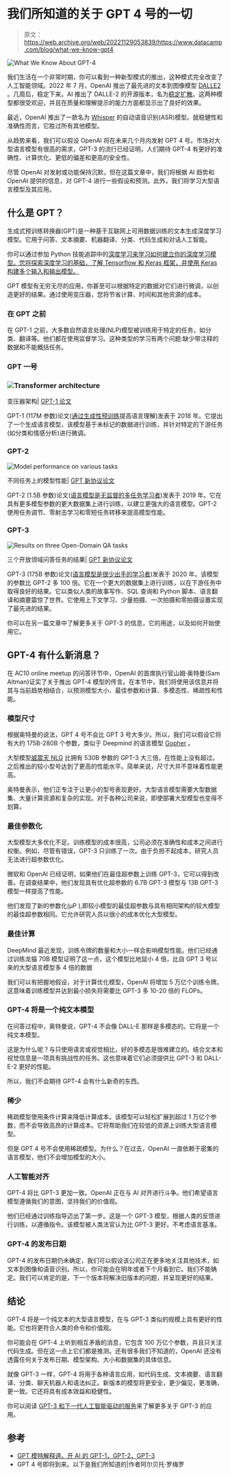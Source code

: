 # 我们所知道的关于 GPT 4 号的一切

> 原文：<https://web.archive.org/web/20221129053839/https://www.datacamp.com/blog/what-we-know-gpt4>

![What We Know About GPT-4](img/101ee3ab2b41e5946e00a2860faf7257.png)

我们生活在一个非常时期，你可以看到一种新型模式的推出，这种模式完全改变了人工智能领域。2022 年 7 月，OpenAI 推出了最先进的文本到图像模型 [DALLE2](https://web.archive.org/web/20221124153834/https://openai.com/dall-e-2) 。几周后，稳定下来。AI 推出了 DALLE-2 的开源版本，名为[稳定扩散](https://web.archive.org/web/20221124153834/https://stability.ai/blog/stable-diffusion-public-release)。这两种模型都很受欢迎，并且在质量和理解提示的能力方面都显示出了良好的效果。

最近，OpenAI 推出了一款名为 [Whisper](https://web.archive.org/web/20221124153834/https://openai.com/blog/whisper) 的自动语音识别(ASR)模型。就稳健性和准确性而言，它胜过所有其他模型。

从趋势来看，我们可以假设 OpenAI 将在未来几个月内发射 GPT 4 号。市场对大型语言模型有很高的需求，GPT-3 的流行已经证明，人们期待 GPT-4 有更好的准确性、计算优化、更低的偏差和更高的安全性。

尽管 OpenAI 对发射或功能保持沉默，但在这篇文章中，我们将根据 AI 趋势和 OpenAI 提供的信息，对 GPT-4 进行一些假设和预测。此外，我们将学习大型语言模型及其应用。

## 什么是 GPT？

生成式预训练转换器(GPT)是一种基于互联网上可用数据训练的文本生成深度学习模型。它用于问答、文本摘要、机器翻译、分类、代码生成和对话人工智能。

你可以通过参加 Python 技能追踪中的[深度学习来学习如何建立你的深度学习模型。您将探索深度学习的基础，了解 Tensorflow 和 Keras 框架，并使用 Keras 构建多个输入和输出模型。](https://web.archive.org/web/20221124153834/https://www.datacamp.com/tracks/deep-learning-in-python)

GPT 模型有无穷无尽的应用，你甚至可以根据特定的数据对它们进行微调，以创造更好的结果。通过使用变压器，您将节省计算、时间和其他资源的成本。

### 在 GPT 之前

在 GPT-1 之前，大多数自然语言处理(NLP)模型被训练用于特定的任务，如分类、翻译等。他们都在使用监督学习。这种类型的学习有两个问题:缺少带注释的数据和不能概括任务。

### GPT 一号

### ![Transformer architecture](img/ff206d90abe48ea8c312f4d0932962b3.png)

变压器架构| [GPT-1 论文](https://web.archive.org/web/20221124153834/https://paperswithcode.com/paper/improving-language-understanding-by)

GPT-1 (117M 参数)论文([通过生成性预训练](https://web.archive.org/web/20221124153834/https://paperswithcode.com/paper/improving-language-understanding-by)提高语言理解)发表于 2018 年。它提出了一个生成语言模型，该模型基于未标记的数据进行训练，并针对特定的下游任务(如分类和情感分析)进行微调。

### GPT-2

![Model performance on various tasks](img/d3e1340e00a77e8ffb533a7ee97285fa.png)

不同任务上的模型性能| [GPT 新协议论文](https://web.archive.org/web/20221124153834/https://d4mucfpksywv.cloudfront.net/better-language-models/language-models.pdf)

GPT-2 (1.5B 参数)论文([语言模型是无监督的多任务学习者](https://web.archive.org/web/20221124153834/https://d4mucfpksywv.cloudfront.net/better-language-models/language-models.pdf))发表于 2019 年。它在具有更多模型参数的更大数据集上进行训练，以建立更强大的语言模型。GPT-2 使用任务调节、零射击学习和零短任务转移来提高模型性能。

### GPT-3

![Results on three Open-Domain QA tasks](img/d7184db9489288ee8f7e7fa7d653bc44.png)

三个开放领域问答任务的结果| [GPT 新协议论文](https://web.archive.org/web/20221124153834/https://arxiv.org/abs/2005.14165v4)

GPT-3 (175B 参数)论文([语言模型是很少出手的学习者](https://web.archive.org/web/20221124153834/https://arxiv.org/abs/2005.14165v4))发表于 2020 年。该模型的参数比 GPT-2 多 100 倍。它在一个更大的数据集上进行训练，以在下游任务中取得良好的结果。它以类似人类的故事写作、SQL 查询和 Python 脚本、语言翻译和摘要震惊了世界。它使用上下文学习、少量拍摄、一次拍摄和零拍摄设置实现了最先进的结果。

你可以在另一篇文章中了解更多关于 GPT-3 的信息，它的用途，以及如何开始使用它。

## GPT-4 有什么新消息？

在 AC10 online meetup 的问答环节中，OpenAI 的首席执行官山姆·奥特曼(Sam Altman)证实了关于推出 GPT-4 模型的传言。在本节中，我们将使用该信息并将其与当前趋势相结合，以预测模型大小、最佳参数和计算、多模态性、稀疏性和性能。

### 模型尺寸

根据奥特曼的说法，GPT 4 号不会比 GPT 3 号大多少。所以，我们可以假设它将有大约 175B-280B 个参数，类似于 Deepmind 的语言模型 [Gopher](https://web.archive.org/web/20221124153834/https://www.deepmind.com/blog/language-modelling-at-scale-gopher-ethical-considerations-and-retrieval) 。

大型模型[威震天 NLG](https://web.archive.org/web/20221124153834/https://developer.nvidia.com/blog/using-deepspeed-and-megatron-to-train-megatron-turing-nlg-530b-the-worlds-largest-and-most-powerful-generative-language-model) 比拥有 530B 参数的 GPT-3 大三倍，在性能上没有超过。之后推出的较小型号达到了更高的性能水平。简单来说，尺寸大并不意味着性能更高。

奥特曼表示，他们正专注于让更小的型号表现更好。大型语言模型需要大型数据集、大量计算资源和复杂的实现。对于各种公司来说，即使部署大型模型也变得不划算。

### 最佳参数化

大型模型大多优化不足。训练模型的成本很高，公司必须在准确性和成本之间进行权衡。例如，尽管有错误，GPT-3 只训练了一次。由于负担不起成本，研究人员无法进行超参数优化。

微软和 OpenAI 已经证明，如果他们在最佳超参数上训练 GPT-3，它可以得到改善。在调查结果中，他们发现具有优化超参数的 6.7B GPT-3 模型与 13B GPT-3 模型一样提高了性能。

他们发现了新的参数化(μP ),即较小模型的最佳超参数与具有相同架构的较大模型的最佳超参数相同。它允许研究人员以很小的成本优化大型模型。

### 最佳计算

DeepMind 最近发现，训练令牌的数量和大小一样会影响模型性能。他们已经通过训练龙猫 70B 模型证明了这一点，这个模型比地鼠小 4 倍，比自 GPT 3 号以来的大型语言模型多 4 倍的数据

我们可以有把握地假设，对于计算优化模型，OpenAI 将增加 5 万亿个训练令牌。这意味着训练模型并达到最小损失将需要比 GPT-3 多 10-20 倍的 FLOPs。

### GPT-4 将是一个纯文本模型

在问答过程中，奥特曼说，GPT-4 不会像 DALL-E 那样是多模态的。它将是一个纯文本模型。

这是为什么呢？与只使用语言或视觉相比，好的多模态是很难建立的。结合文本和视觉信息是一项具有挑战性的任务。这也意味着它们必须提供比 GPT-3 和 DALL-E-2 更好的性能。

所以，我们不会期待 GPT-4 会有什么新奇的东西。

### 稀少

稀疏模型使用条件计算来降低计算成本。该模型可以轻松扩展到超过 1 万亿个参数，而不会导致高昂的计算成本。它将帮助我们在较低的资源上训练大型语言模型。

但是 GPT 4 号不会使用稀疏模型。为什么？在过去，OpenAI 一直依赖于密集的语言模型，他们不会增加模型的大小。

### 人工智能对齐

GPT-4 将比 GPT-3 更加一致。OpenAI 正在与 AI 对齐进行斗争。他们希望语言模型遵循我们的意图，坚持我们的价值观。

他们已经通过训练指导迈出了第一步。这是一个 GPT-3 模型，根据人类的反馈进行训练，以遵循指令。该模型被人类法官认为比 GPT-3 更好。不考虑语言基准。

### GPT-4 的发布日期

GPT-4 的发布日期仍未确定，我们可以假设该公司正在更多地关注其他技术，如文本到图像和语音识别。所以，你可能会在明年或者下个月看到它。我们不能确定。我们可以肯定的是，下一个版本将解决旧版本的问题，并呈现更好的结果。

## 结论

GPT-4 将是一个纯文本的大型语言模型，在与 GPT-3 类似的规模上具有更好的性能。它也将更符合人类的命令和价值观。

你可能会在 GPT-4 上听到相互矛盾的消息，它包含 100 万亿个参数，并且只关注代码生成。但在这一点上它们都是推测。还有很多我们不知道的，OpenAI 还没有透露任何关于发布日期、模型架构、大小和数据集的具体信息。

就像 GPT-3 一样，GPT-4 将用于各种语言应用，如代码生成、文本摘要、语言翻译、分类、聊天机器人和语法纠正。新版本的模型将更安全，更少偏见，更准确，更一致。它还将具有成本效益和稳健性。

你可以阅读 [GPT-3 和下一代人工智能驱动的服务](https://web.archive.org/web/20221124153834/https://www.datacamp.com/blog/gpt-3-and-the-next-generation-of-ai-powered-services)来了解更多关于 GPT-3 的应用。

## 参考

*   [GPT 模特解释道。开 AI 的 GPT-1，GPT-2，GPT-3](https://web.archive.org/web/20221124153834/https://medium.com/walmartglobaltech/the-journey-of-open-ai-gpt-models-32d95b7b7fb2)
*   GPT 4 号即将到来。以下是我们所知道的|作者阿尔贝托·罗梅罗